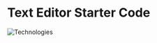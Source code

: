 # Text Editor Starter Code

![Technologies](https://img.shields.io/badge/-Git-F05032?logo=Git&logoColor=white)
